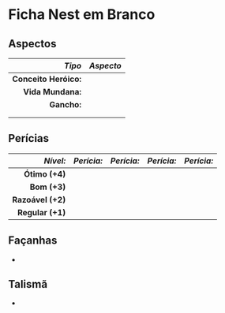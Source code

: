 # Ficha Nest em Branco

## Aspectos

| ***Tipo***            | ***Aspecto*** |
|----------------------:|---------------|
| **Conceito Heróico:** |               | 
| **Vida Mundana:**     |               | 
| **Gancho:**           |               | 
|                       |               |
|                       |               |

## Perícias

| ***Nível:***      | ***Perícia:*** | ***Perícia:*** | ***Perícia:*** | ***Perícia:*** | 
|------------------:|:--------------:|:--------------:|:--------------:|:--------------:|
| **Ótimo (+4)**    |                |                |                |                |
| **Bom (+3)**      |                |                |                |                |
| **Razoável (+2)** |                |                |                |                |
| **Regular (+1)**  |                |                |                |                |

## Façanhas

+

## Talismã

+ 
<!--stackedit_data:
eyJoaXN0b3J5IjpbNzYxNjExNzcwLC0xMTIwNzk3ODkwXX0=
-->